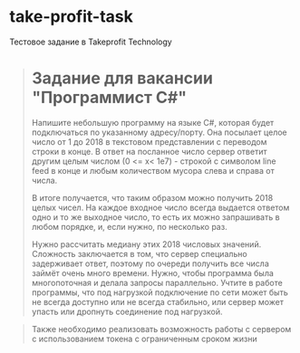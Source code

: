# take-profit-task
Тестовое задание в Takeprofit Technology
>
> Задание для вакансии "Программист C#"
> =========================================
>
> Напишите небольшую программу на языке C#, которая будет
> подключаться по указанному адресу/порту. Она посылает целое число от 1 до 2018
> в текстовом представлении с переводом строки в конце.
> В ответ на посланное число сервер ответит другим целым числом
> (0 <= x< 1e7) - строкой с символом line feed в конце и любым
> количеством мусора слева и справа от числа.
>
> В итоге получается, что таким образом можно получить 2018 целых
> чисел. На каждое входное число всегда выдается ответом одно и то
> же выходное число, то есть их можно запрашивать в любом порядке,
> и, если нужно, по несколько раз.
>
> Нужно рассчитать медиану этих 2018 числовых значений.
> Сложность заключается в том, что сервер специально задерживает ответ,
> поэтому по очереди получить все числа займёт очень много времени.
> Нужно, чтобы программа была многопоточная и делала запросы
> параллельно. Учтите в работе программы, что под нагрузкой
> подключение по сети может быть не всегда доступно или не всегда
> стабильно, или сервер может упасть или дропнуть соединение
> под нагрузкой.

> Также необходимо реализовать возможность работы с сервером с использованием
> токена с ограниченным сроком жизни

